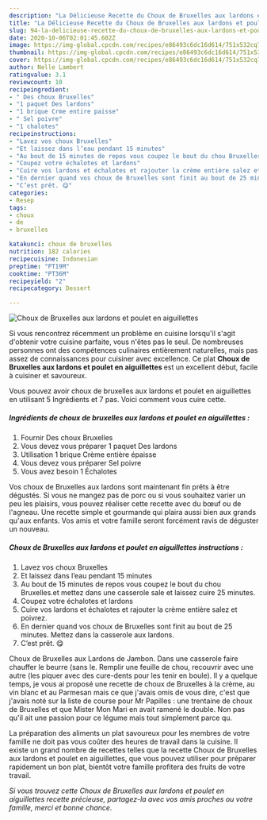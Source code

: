 ```yaml
---
description: "La Délicieuse Recette du Choux de Bruxelles aux lardons et poulet en aiguillettes"
title: "La Délicieuse Recette du Choux de Bruxelles aux lardons et poulet en aiguillettes"
slug: 94-la-delicieuse-recette-du-choux-de-bruxelles-aux-lardons-et-poulet-en-aiguillettes
date: 2020-10-06T02:01:45.602Z
image: https://img-global.cpcdn.com/recipes/e86493c6dc16d614/751x532cq70/choux-de-bruxelles-aux-lardons-et-poulet-en-aiguillettes-photo-principale-de-la-recette.jpg
thumbnail: https://img-global.cpcdn.com/recipes/e86493c6dc16d614/751x532cq70/choux-de-bruxelles-aux-lardons-et-poulet-en-aiguillettes-photo-principale-de-la-recette.jpg
cover: https://img-global.cpcdn.com/recipes/e86493c6dc16d614/751x532cq70/choux-de-bruxelles-aux-lardons-et-poulet-en-aiguillettes-photo-principale-de-la-recette.jpg
author: Nelle Lambert
ratingvalue: 3.1
reviewcount: 10
recipeingredient:
- " Des choux Bruxelles"
- "1 paquet Des lardons"
- "1 brique Crme entire paisse"
- " Sel poivre"
- "1 chalotes"
recipeinstructions:
- "Lavez vos choux Bruxelles"
- "Et laissez dans l’eau pendant 15 minutes"
- "Au bout de 15 minutes de repos vous coupez le bout du chou Bruxelles.et mettez dans une casserole sale et laissez cuire 25 minutes."
- "Coupez votre échalotes et lardons"
- "Cuire vos lardons et échalotes et rajouter la crème entière salez et poivrez."
- "En dernier quand vos choux de Bruxelles sont finit au bout de 25 minutes. Mettez dans la casserole aux lardons."
- "C’est prêt. 😋"
categories:
- Resep
tags:
- choux
- de
- bruxelles

katakunci: choux de bruxelles 
nutrition: 182 calories
recipecuisine: Indonesian
preptime: "PT19M"
cooktime: "PT36M"
recipeyield: "2"
recipecategory: Dessert

---
```



![Choux de Bruxelles aux lardons et poulet en aiguillettes](https://img-global.cpcdn.com/recipes/e86493c6dc16d614/751x532cq70/choux-de-bruxelles-aux-lardons-et-poulet-en-aiguillettes-photo-principale-de-la-recette.jpg)

Si vous rencontrez récemment un problème en cuisine lorsqu'il s'agit d'obtenir votre cuisine parfaite, vous n'êtes pas le seul. De nombreuses personnes ont des compétences culinaires entièrement naturelles, mais pas assez de connaissances pour cuisiner avec excellence. Ce plat <strong> Choux de Bruxelles aux lardons et poulet en aiguillettes </strong> est un excellent début, facile à cuisiner et savoureux.

<!--inarticleads1-->

Vous pouvez avoir choux de bruxelles aux lardons et poulet en aiguillettes en utilisant 5 Ingrédients et 7 pas. Voici comment vous cuire cette.

##### Ingrédients de choux de bruxelles aux lardons et poulet en aiguillettes :

1. Fournir  Des choux Bruxelles
1. Vous devez vous préparer 1 paquet Des lardons
1. Utilisation 1 brique Crème entière épaisse
1. Vous devez vous préparer  Sel poivre
1. Vous avez besoin 1 Échalotes


Vos choux de Bruxelles aux lardons sont maintenant fin prêts à être dégustés. Si vous ne mangez pas de porc ou si vous souhaitez varier un peu les plaisirs, vous pouvez réaliser cette recette avec du bœuf ou de l&#39;agneau. Une recette simple et gourmande qui plaira aussi bien aux grands qu&#39;aux enfants. Vos amis et votre famille seront forcément ravis de déguster un nouveau. 

<!--inarticleads2-->

##### Choux de Bruxelles aux lardons et poulet en aiguillettes instructions :

1. Lavez vos choux Bruxelles
1. Et laissez dans l’eau pendant 15 minutes
1. Au bout de 15 minutes de repos vous coupez le bout du chou Bruxelles.et mettez dans une casserole sale et laissez cuire 25 minutes.
1. Coupez votre échalotes et lardons
1. Cuire vos lardons et échalotes et rajouter la crème entière salez et poivrez.
1. En dernier quand vos choux de Bruxelles sont finit au bout de 25 minutes. Mettez dans la casserole aux lardons.
1. C’est prêt. 😋


Choux de Bruxelles aux Lardons de Jambon. Dans une casserole faire chauffer le beurre (sans le. Remplir une feuille de chou, recouvrir avec une autre (les piquer avec des cure-dents pour les tenir en boule). Il y a quelque temps, je vous ai proposé une recette de choux de Bruxelles à la crème, au vin blanc et au Parmesan mais ce que j&#39;avais omis de vous dire, c&#39;est que j&#39;avais noté sur la liste de course pour Mr Papilles : une trentaine de choux de Bruxelles et que Mister Mon Mari en avait ramené le double. Non pas qu&#39;il ait une passion pour ce légume mais tout simplement parce qu. 

<!--inarticleads1-->

<p>
La préparation des aliments un plat savoureux pour les membres de votre famille ne doit pas vous coûter des heures de travail dans la cuisine. Il existe un grand nombre de recettes telles que la recette Choux de Bruxelles aux lardons et poulet en aiguillettes, que vous pouvez utiliser pour préparer rapidement un bon plat, bientôt votre famille profitera des fruits de votre travail.
</p>

<p>
<i>Si vous trouvez cette Choux de Bruxelles aux lardons et poulet en aiguillettes recette précieuse, partagez-la avec vos amis proches ou votre famille, merci et bonne chance.</i>
</p>
